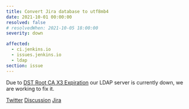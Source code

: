 ```yaml
---
title: Convert Jira database to utf8mb4
date: 2021-10-01 00:00:00
resolved: false
# resolvedWhen: 2021-10-05 18:00:00
severity: down

affected:
  - ci.jenkins.io
  - issues.jenkins.io
  - ldap
section: issue
---
```


Due to [DST Root CA X3 Expiration](https://letsencrypt.org/docs/dst-root-ca-x3-expiration-september-2021/) our LDAP server is currently down, we are working to fix it.

[Twitter](https://twitter.com/jenkinsci/status/...)
[Discussion](https://groups.google.com/u/1/g/jenkins-infra/c/...)
[Jira](https://issues.jenkins.io/)
